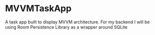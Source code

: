 # MVVMTaskApp
A task app built to display MVVM architecture. For my backend  I will be using Room Persistence Library as a wrapper around SQLite 
